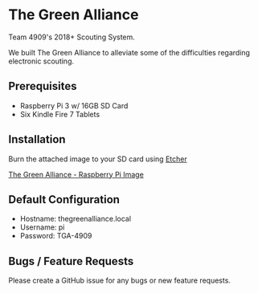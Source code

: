 # The Green Alliance
Team 4909's 2018+ Scouting System.

We built The Green Alliance to alleviate some of the difficulties regarding electronic scouting.

## Prerequisites
- Raspberry Pi 3 w/ 16GB SD Card
- Six Kindle Fire 7 Tablets

## Installation
Burn the attached image to your SD card using [Etcher](https://etcher.io)

[The Green Alliance - Raspberry Pi Image](#)

## Default Configuration
- Hostname: thegreenalliance.local
- Username: pi
- Password: TGA-4909


## Bugs / Feature Requests
Please create a GitHub issue for any bugs or new feature requests.